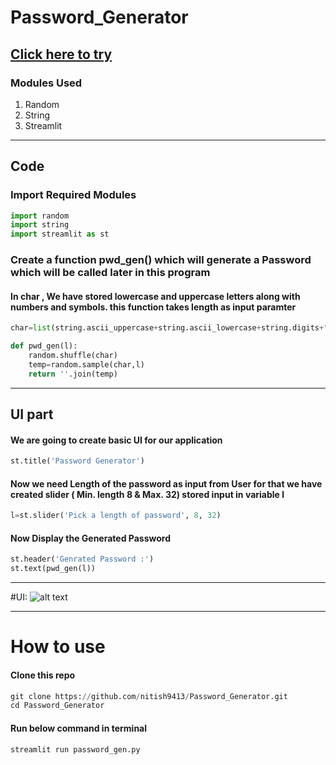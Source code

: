 # Password_Generator

## [Click here to try](https://nitish9413-password-generator-password-gen-e9dids.streamlitapp.com/)

### Modules Used
1. Random
2. String
3. Streamlit

___

## Code
### Import Required Modules 
```Python
import random
import string
import streamlit as st
```

### Create a function pwd_gen() which will generate a Password which will be called later in this program

#### In char , We have stored lowercase and uppercase letters along with numbers and symbols. this function takes length as input paramter
```Python
char=list(string.ascii_uppercase+string.ascii_lowercase+string.digits+"!@#$%^&*()")

def pwd_gen(l):
    random.shuffle(char)
    temp=random.sample(char,l)
    return ''.join(temp)
```
___

## UI part
#### We are going to create basic UI for our application

```Python
st.title('Password Generator')
```
#### Now we need Length of the password as input from User for that we have created slider ( Min. length 8 & Max. 32) stored input in variable l

```Python
l=st.slider('Pick a length of password', 8, 32)
```

#### Now Display the Generated Password

```Python
st.header('Genrated Password :')
st.text(pwd_gen(l))
```
___

#UI:
![alt text](https://github.com/nitish9413/Password_Generator/blob/main/UI.png "Application UI")
___

# How to use

#### Clone this repo

```Python
git clone https://github.com/nitish9413/Password_Generator.git
cd Password_Generator
```

#### Run below command in terminal
```Python
streamlit run password_gen.py
```

